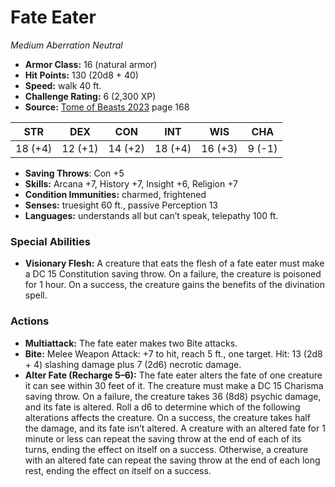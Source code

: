 # Fate Eater

*Medium* *Aberration* *Neutral*

- **Armor Class:** 16 (natural armor)
- **Hit Points:** 130 (20d8 + 40)
- **Speed:** walk 40 ft.
- **Challenge Rating:** 6 (2,300 XP)
- **Source:** [Tome of Beasts 2023](https://koboldpress.com/kpstore/product/tome-of-beasts-1-2023-edition/) page 168

| STR | DEX | CON | INT | WIS | CHA |
| --- | --- | --- | --- | --- | --- |
| 18 (+4) | 12 (+1) | 14 (+2) | 18 (+4) | 16 (+3) | 9 (-1) |

- **Saving Throws**: Con +5
- **Skills:** Arcana +7, History +7, Insight +6, Religion +7
- **Condition Immunities:** charmed, frightened
- **Senses:** truesight 60 ft., passive Perception 13
- **Languages:** understands all but can’t speak, telepathy 100 ft.
### Special Abilities
- **Visionary Flesh:** A creature that eats the flesh of a fate eater must make a DC 15 Constitution saving throw. On a failure, the creature is poisoned for 1 hour. On a success, the creature gains the benefits of the divination spell.
### Actions
- **Multiattack:** The fate eater makes two Bite attacks.
- **Bite:** Melee Weapon Attack: +7 to hit, reach 5 ft., one target. Hit: 13 (2d8 + 4) slashing damage plus 7 (2d6) necrotic damage.
- **Alter Fate (Recharge 5–6):** The fate eater alters the fate of one creature it can see within 30 feet of it. The creature must make a DC 15 Charisma saving throw. On a failure, the creature takes 36 (8d8) psychic damage, and its fate is altered. Roll a d6 to determine which of the following alterations affects the creature. On a success, the creature takes half the damage, and its fate isn’t altered. A creature with an altered fate for 1 minute or less can repeat the saving throw at the end of each of its turns, ending the effect on itself on a success. Otherwise, a creature with an altered fate can repeat the saving throw at the end of each long rest, ending the effect on itself on a success.
